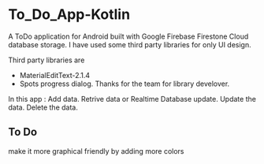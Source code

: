 # To_Do_App-Kotlin
A ToDo application for Android built with Google Firebase Firestone Cloud database storage.
I have used some third party libraries for only UI design.

Third party libraries are
  * MaterialEditText-2.1.4
  * Spots progress dialog.
Thanks for the team for library develover.

In this app : Add data. Retrive data or Realtime Database update. Update the data. Delete the data.

## To Do
make it more graphical friendly by adding more colors
